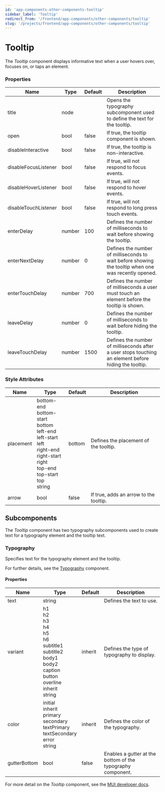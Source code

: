 ```yaml
---
id: 'app-components-other-components-tooltip'
sidebar_label: 'Tooltip'
redirect_from: '/frontend/app-components/other-components/tooltip'
slug: '/projects/frontend/app-components/other-components/tooltip'
---
```


# Tooltip

The _Tooltip_ component displays informative text when a user hovers over, focuses on, or taps an element.

### Properties

<table>
<thead>
<tr><th>Name</th><th>Type</th><th>Default</th><th>Description</th></tr>
</thead>
<tbody>
<tr><td>title</td><td>node</td><td></td><td>Opens the typography subcomponent used to define the text for the tooltip.</td></tr>
<tr><td>open</td><td>bool</td><td>false</td><td>If true, the tooltip component is shown.</td></tr>
<tr><td>disableInteractive</td><td>bool</td><td>false</td><td>If true, the tooltip is non-interactive.</td></tr>
<tr><td>disableFocusListener</td><td>bool</td><td>false</td><td>If true, will not respond to focus events.</td></tr>
<tr><td>disableHoverListener</td><td>bool</td><td>false</td><td>If true, will not respond to hover events.</td></tr>
<tr><td>disableTouchListener</td><td>bool</td><td>false</td><td>If true, will not respond to long press touch events.</td></tr>
<tr><td>enterDelay</td><td>number</td><td>100</td><td>Defines the number of milliseconds to wait before showing the tooltip.</td></tr>
<tr><td>enterNextDelay</td><td>number</td><td>0</td><td>Defines the number of milliseconds to wait before showing the tooltip when one was recently opened.</td></tr>
<tr><td>enterTouchDelay</td><td>number</td><td>700</td><td>Defines the number of milliseconds a user must touch an element before the tooltip is shown.</td></tr>
<tr><td>leaveDelay</td><td>number</td><td>0</td><td>Defines the number of milliseconds to wait before hiding the tooltip.</td></tr>
<tr><td>leaveTouchDelay</td><td>number</td><td>1500</td><td>Defines the number of milliseconds after a user stops touching an element before hiding the tooltip.</td></tr>
</tbody>
</table>

### Style Attributes

<table>
<thead>
<tr><th>Name</th><th>Type</th><th>Default</th><th>Description</th></tr>
</thead>
<tbody>
<tr><td>placement</td><td>bottom-end<br/>bottom-start<br/>bottom<br/>left-end<br/>left-start<br/>left<br/>right-end<br/>right-start<br/>right<br/>top-end<br/>top-start<br/>top<br/>string</td><td>bottom</td><td>Defines the placement of the tooltip.</td></tr>
<tr><td>arrow</td><td>bool</td><td>false</td><td>If true, adds an arrow to the tooltip.</td></tr>
</tbody>
</table>

## Subcomponents

The _Tooltip_ component has two typography subcomponents used to create text for a typography element and the tooltip text.

### Typography

Specifies text for the typography element and the tooltip.

For further details, see the [Typography](./app-components-other-components-typography) component.

#### Properties

<table>
<thead>
<tr><th>Name</th><th>Type</th><th>Default</th><th>Description</th></tr>
</thead>
<tbody>
<tr><td>text</td><td>string</td><td></td><td>Defines the text to use.</td></tr>
<tr><td>variant</td><td>h1<br/>h2<br/>h3<br/>h4<br/>h5<br/>h6<br/>subtitle1<br/>subtitle2<br/>body1<br/>body2<br/>caption<br/>button<br/>overline<br/>inherit<br/>string</td><td>inherit</td><td>Defines the type of typography to display.</td></tr>
<tr><td>color</td><td>initial<br/>inherit<br/>primary<br/>secondary<br/>textPrimary<br/>textSecondary<br/>error<br/>string</td><td>inherit</td><td>Defines the color of the typography.</td></tr>
<tr><td>gutterBottom</td><td>bool</td><td>false</td><td>Enables a gutter at the bottom of the typography component.</td></tr>
</tbody>
</table>

For more detail on the _Tooltip_ component, see the [MUI developer docs](https://mui.com/material-ui/api/tooltip/).

